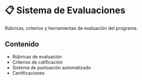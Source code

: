 # 📋 Sistema de Evaluaciones

Rúbricas, criterios y herramientas de evaluación del programa.

## Contenido
- Rúbricas de evaluación
- Criterios de calificación
- Sistema de puntuación automatizado
- Certificaciones
